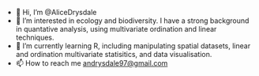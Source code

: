 - 👋 Hi, I’m @AliceDrysdale
- 👀 I’m interested in ecology and biodiversity. I have a strong background in quantative analysis, using multivariate ordination and linear techniques.
- 🌱 I’m currently learning R, including manipulating spatial datasets, linear and ordination multivariate statisitics, and data visualisation.
- 📫 How to reach me andrysdale97@gmail.com

<!---
AliceDrysdale/AliceDrysdale is a ✨ special ✨ repository because its `README.md` (this file) appears on your GitHub profile.
You can click the Preview link to take a look at your changes.
--->

